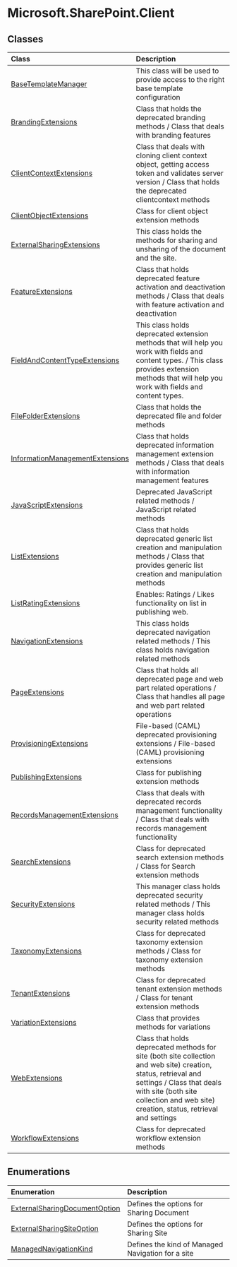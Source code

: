 # Microsoft.SharePoint.Client
## Classes
|**Class**|**Description**|
|:-----|:-----|
|[BaseTemplateManager](Microsoft.SharePoint.Client.BaseTemplateManager.md)|This class will be used to provide access to the right base template configuration|
|[BrandingExtensions](Microsoft.SharePoint.Client.BrandingExtensions.md)|Class that holds the deprecated branding methods / Class that deals with branding features|
|[ClientContextExtensions](Microsoft.SharePoint.Client.ClientContextExtensions.md)|Class that deals with cloning client context object, getting access token and validates server version / Class that holds the deprecated clientcontext methods|
|[ClientObjectExtensions](Microsoft.SharePoint.Client.ClientObjectExtensions.md)|Class for client object extension methods|
|[ExternalSharingExtensions](Microsoft.SharePoint.Client.ExternalSharingExtensions.md)|This class holds the methods for sharing and unsharing of the document and the site.|
|[FeatureExtensions](Microsoft.SharePoint.Client.FeatureExtensions.md)|Class that holds deprecated feature activation and deactivation methods / Class that deals with feature activation and deactivation|
|[FieldAndContentTypeExtensions](Microsoft.SharePoint.Client.FieldAndContentTypeExtensions.md)|This class holds deprecated extension methods that will help you work with fields and content types. / This class provides extension methods that will help you work with fields and content types.|
|[FileFolderExtensions](Microsoft.SharePoint.Client.FileFolderExtensions.md)|Class that holds the deprecated file and folder methods|
|[InformationManagementExtensions](Microsoft.SharePoint.Client.InformationManagementExtensions.md)|Class that holds deprecated information management extension methods / Class that deals with information management features|
|[JavaScriptExtensions](Microsoft.SharePoint.Client.JavaScriptExtensions.md)|Deprecated JavaScript related methods / JavaScript related methods|
|[ListExtensions](Microsoft.SharePoint.Client.ListExtensions.md)|Class that holds deprecated generic list creation and manipulation methods / Class that provides generic list creation and manipulation methods|
|[ListRatingExtensions](Microsoft.SharePoint.Client.ListRatingExtensions.md)|Enables: Ratings / Likes functionality on list in publishing web.|
|[NavigationExtensions](Microsoft.SharePoint.Client.NavigationExtensions.md)|This class holds deprecated navigation related methods / This class holds navigation related methods|
|[PageExtensions](Microsoft.SharePoint.Client.PageExtensions.md)|Class that holds all deprecated page and web part related operations / Class that handles all page and web part related operations|
|[ProvisioningExtensions](Microsoft.SharePoint.Client.ProvisioningExtensions.md)|File-based (CAML) deprecated provisioning extensions / File-based (CAML) provisioning extensions|
|[PublishingExtensions](Microsoft.SharePoint.Client.PublishingExtensions.md)|Class for publishing extension methods|
|[RecordsManagementExtensions](Microsoft.SharePoint.Client.RecordsManagementExtensions.md)|Class that deals with deprecated records management functionality / Class that deals with records management functionality|
|[SearchExtensions](Microsoft.SharePoint.Client.SearchExtensions.md)|Class for deprecated search extension methods / Class for Search extension methods|
|[SecurityExtensions](Microsoft.SharePoint.Client.SecurityExtensions.md)|This manager class holds deprecated security related methods / This manager class holds security related methods|
|[TaxonomyExtensions](Microsoft.SharePoint.Client.TaxonomyExtensions.md)|Class for deprecated taxonomy extension methods / Class for taxonomy extension methods|
|[TenantExtensions](Microsoft.SharePoint.Client.TenantExtensions.md)|Class for deprecated tenant extension methods / Class for tenant extension methods|
|[VariationExtensions](Microsoft.SharePoint.Client.VariationExtensions.md)|Class that provides methods for variations|
|[WebExtensions](Microsoft.SharePoint.Client.WebExtensions.md)|Class that holds deprecated methods for site (both site collection and web site) creation, status, retrieval and settings / Class that deals with site (both site collection and web site) creation, status, retrieval and settings|
|[WorkflowExtensions](Microsoft.SharePoint.Client.WorkflowExtensions.md)|Class for deprecated workflow extension methods|
## Enumerations
|**Enumeration**|**Description**|
|:-----|:-----|
|[ExternalSharingDocumentOption](Microsoft.SharePoint.Client.ExternalSharingDocumentOption.md)|Defines the options for Sharing Document|
|[ExternalSharingSiteOption](Microsoft.SharePoint.Client.ExternalSharingSiteOption.md)|Defines the options for Sharing Site|
|[ManagedNavigationKind](Microsoft.SharePoint.Client.ManagedNavigationKind.md)|Defines the kind of Managed Navigation for a site|
